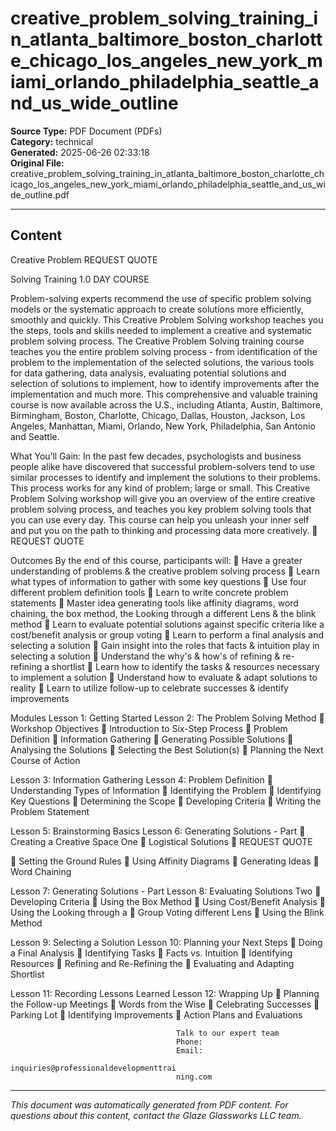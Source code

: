 ﻿# creative_problem_solving_training_in_atlanta_baltimore_boston_charlotte_chicago_los_angeles_new_york_miami_orlando_philadelphia_seattle_and_us_wide_outline

**Source Type:** PDF Document (PDFs)  
**Category:** technical  
**Generated:** 2025-06-26 02:33:18  
**Original File:** creative_problem_solving_training_in_atlanta_baltimore_boston_charlotte_chicago_los_angeles_new_york_miami_orlando_philadelphia_seattle_and_us_wide_outline.pdf

---

## Content

Creative
Problem                                                              REQUEST QUOTE

Solving
Training
                                                                     1.0 DAY COURSE




Problem-solving experts recommend the use of specific problem solving
models or the systematic approach to create solutions more efficiently,
smoothly and quickly. This Creative Problem Solving workshop teaches you
the steps, tools and skills needed to implement a creative and systematic
problem solving process.
The Creative Problem Solving training course teaches you the entire problem
solving process - from identification of the problem to the implementation of
the selected solutions, the various tools for data gathering, data analysis,
evaluating potential solutions and selection of solutions to implement, how to
identify improvements after the implementation and much more.
This comprehensive and valuable training course is now available across the
U.S., including Atlanta, Austin, Baltimore, Birmingham, Boston, Charlotte,
Chicago, Dallas, Houston, Jackson, Los Angeles, Manhattan, Miami, Orlando,
New York, Philadelphia, San Antonio and Seattle.




What You’ll Gain:
In the past few decades, psychologists and business people alike have discovered that
successful problem-solvers tend to use similar processes to identify and implement the
solutions to their problems. This process works for any kind of problem; large or small.
This Creative Problem Solving workshop will give you an overview of the entire creative
problem solving process, and teaches you key problem solving tools that you can use every
day. This course can help you unleash your inner self and put you on the path to thinking
and processing data more creatively.
                                                                             REQUEST QUOTE




Outcomes
By the end of this course, participants will:
    Have a greater understanding of problems & the creative problem solving
      process
    Learn what types of information to gather with some key questions
    Use four different problem definition tools
    Learn to write concrete problem statements
    Master idea generating tools like affinity diagrams, word chaining, the box
      method, the Looking through a different Lens & the blink method
    Learn to evaluate potential solutions against specific criteria like a cost/benefit
      analysis or group voting
    Learn to perform a final analysis and selecting a solution
    Gain insight into the roles that facts & intuition play in selecting a solution
    Understand the why's & how's of refining & re-refining a shortlist
    Learn how to identify the tasks & resources necessary to implement a solution
    Understand how to evaluate & adapt solutions to reality
    Learn to utilize follow-up to celebrate successes & identify improvements




Modules
 Lesson 1: Getting Started                   Lesson 2: The Problem Solving Method
    Workshop Objectives                         Introduction to Six-Step Process
                                                 Problem Definition
                                                 Information Gathering
                                                 Generating Possible Solutions
                                                 Analysing the Solutions
                                                 Selecting the Best Solution(s)
                                                 Planning the Next Course of Action


 Lesson 3: Information Gathering             Lesson 4: Problem Definition
    Understanding Types of Information          Identifying the Problem
    Identifying Key Questions                   Determining the Scope
    Developing Criteria                         Writing the Problem Statement


 Lesson 5: Brainstorming Basics              Lesson 6: Generating Solutions - Part
    Creating a Creative Space               One
                                                 Logistical Solutions
                                                                         REQUEST QUOTE




      Setting the Ground Rules               Using Affinity Diagrams
      Generating Ideas                       Word Chaining


Lesson 7: Generating Solutions - Part   Lesson 8: Evaluating Solutions
Two                                         Developing Criteria
   Using the Box Method                    Using Cost/Benefit Analysis
   Using the Looking through a             Group Voting
     different Lens
   Using the Blink Method


Lesson 9: Selecting a Solution          Lesson 10: Planning your Next Steps
   Doing a Final Analysis                  Identifying Tasks
   Facts vs. Intuition                     Identifying Resources
   Refining and Re-Refining the            Evaluating and Adapting
     Shortlist


Lesson 11: Recording Lessons Learned    Lesson 12: Wrapping Up
   Planning the Follow-up Meetings         Words from the Wise
   Celebrating Successes                   Parking Lot
   Identifying Improvements                Action Plans and Evaluations




                                         Talk to our expert team
                                         Phone:
                                         Email:
                                         inquiries@professionaldevelopmenttrai
                                         ning.com

---

*This document was automatically generated from PDF content. For questions about this content, contact the Glaze Glassworks LLC team.*
